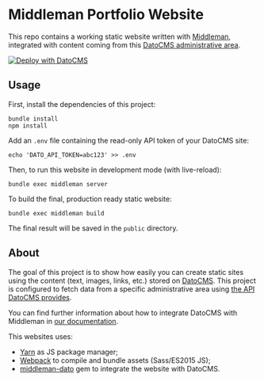 # Middleman Portfolio Website

This repo contains a working static website written with [Middleman](https://middlemanapp.com/), integrated with content coming from this [DatoCMS administrative area](https://dashboard.datocms.com/account/sites/template?name=Portfolio&siteId=604).

[![Deploy with DatoCMS](https://dashboard.datocms.com/deploy/button.svg)](https://dashboard-staging.datocms.com/deploy?repo=delphaber/middleman-portfolio-demo-test:master)

## Usage

First, install the dependencies of this project:

```
bundle install
npm install
```

Add an `.env` file containing the read-only API token of your DatoCMS site:

```
echo 'DATO_API_TOKEN=abc123' >> .env
```

Then, to run this website in development mode (with live-reload):

```
bundle exec middleman server
```

To build the final, production ready static website:

```
bundle exec middleman build
```

The final result will be saved in the `public` directory.

## About

The goal of this project is to show how easily you can create static sites using the content (text, images, links, etc.) stored on [DatoCMS](https://www.datocms.com). This project is configured to fetch data from a specific administrative area using [the API DatoCMS provides](https://www.datocms.com/docs/content-management-api).

You can find further information about how to integrate DatoCMS with Middleman in [our documentation](https://docs.datocms.com/middleman/overview.html).

This websites uses:

* [Yarn](https://yarnpkg.com/) as JS package manager;
* [Webpack](https://webpack.github.io/) to compile and bundle assets (Sass/ES2015 JS);
* [middleman-dato](https://github.com/datocms/middleman-dato) gem to integrate the website with DatoCMS.
